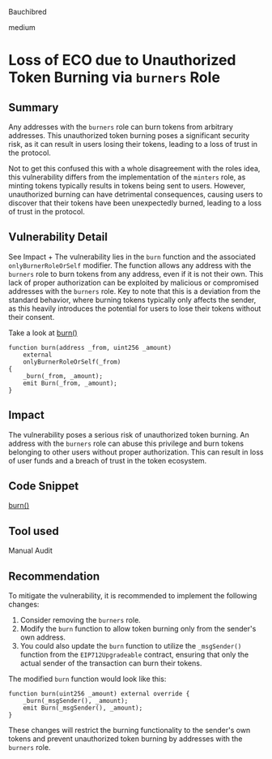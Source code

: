 Bauchibred

medium

# Loss of ECO due to Unauthorized Token Burning via `burners` Role



## Summary

Any addresses with the `burners` role can burn tokens from arbitrary addresses. This unauthorized token burning poses a significant security risk, as it can result in users losing their tokens, leading to a loss of trust in the protocol.

Not to get this confused this with a whole disagreement with the roles idea, this vulnerability differs from the implementation of the `minters` role, as minting tokens typically results in tokens being sent to users. However, unauthorized burning can have detrimental consequences, causing users to discover that their tokens have been unexpectedly burned, leading to a loss of trust in the protocol.

## Vulnerability Detail

See Impact +
The vulnerability lies in the `burn` function and the associated `onlyBurnerRoleOrSelf` modifier. The function allows any address with the `burners` role to burn tokens from any address, even if it is not their own. This lack of proper authorization can be exploited by malicious or compromised addresses with the `burners` role.
Key to note that this is a deviation from the standard behavior, where burning tokens typically only affects the sender, as this heavily introduces the potential for users to lose their tokens without their consent.

Take a look at [burn()](https://github.com/sherlock-audit/2023-05-ecoprotocol/blob/b440f89234b806f672b9e9ad24cf70c409964db5/op-eco/contracts/token/L2ECO.sol#L234-L245)

```solidity
function burn(address _from, uint256 _amount)
    external
    onlyBurnerRoleOrSelf(_from)
{
    _burn(_from, _amount);
    emit Burn(_from, _amount);
}
```

## Impact

The vulnerability poses a serious risk of unauthorized token burning. An address with the `burners` role can abuse this privilege and burn tokens belonging to other users without proper authorization. This can result in loss of user funds and a breach of trust in the token ecosystem.

## Code Snippet

[burn()](https://github.com/sherlock-audit/2023-05-ecoprotocol/blob/b440f89234b806f672b9e9ad24cf70c409964db5/op-eco/contracts/token/L2ECO.sol#L234-L245)

## Tool used

Manual Audit

## Recommendation

To mitigate the vulnerability, it is recommended to implement the following changes:

1. Consider removing the `burners` role.
2. Modify the `burn` function to allow token burning only from the sender's own address.
3. You could also update the `burn` function to utilize the `_msgSender()` function from the `EIP712Upgradeable` contract, ensuring that only the actual sender of the transaction can burn their tokens.

The modified `burn` function would look like this:

```solidity
function burn(uint256 _amount) external override {
    _burn(_msgSender(), _amount);
    emit Burn(_msgSender(), _amount);
}
```

These changes will restrict the burning functionality to the sender's own tokens and prevent unauthorized token burning by addresses with the `burners` role.
